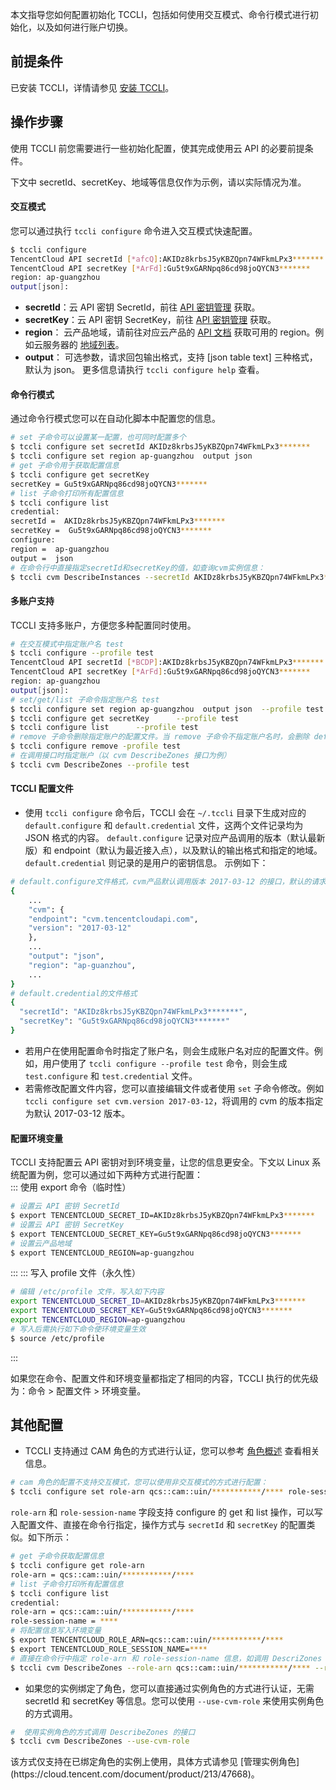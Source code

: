 本文指导您如何配置初始化 TCCLI，包括如何使用交互模式、命令行模式进行初始化，以及如何进行账户切换。


## 前提条件
已安装 TCCLI，详情请参见 [安装 TCCLI](https://cloud.tencent.com/document/product/440/34011)。

## 操作步骤

使用 TCCLI 前您需要进行一些初始化配置，使其完成使用云 API 的必要前提条件。


<dx-alert infotype="explain" title="">
下文中 secretId、secretKey、地域等信息仅作为示例，请以实际情况为准。
</dx-alert>


#### 交互模式

您可以通过执行 `tccli configure` 命令进入交互模式快速配置。
```bash
$ tccli configure
TencentCloud API secretId [*afcQ]:AKIDz8krbsJ5yKBZQpn74WFkmLPx3*******
TencentCloud API secretKey [*ArFd]:Gu5t9xGARNpq86cd98joQYCN3*******
region: ap-guangzhou
output[json]:
```
- **secretId**：云 API 密钥 SecretId，前往 [API 密钥管理](https://console.cloud.tencent.com/cam/capi) 获取。
- **secretKey**：云 API 密钥 SecretKey，前往 [API 密钥管理](https://console.cloud.tencent.com/cam/capi) 获取。
- **region**： 云产品地域，请前往对应云产品的 [API 文档](https://cloud.tencent.com/document/api) 获取可用的 region。例如云服务器的 [地域列表](https://cloud.tencent.com/document/api/213/15692#.E5.9C.B0.E5.9F.9F.E5.88.97.E8.A1.A8)。
-	**output**： 可选参数，请求回包输出格式，支持 [json table text] 三种格式，默认为 json。
	更多信息请执行 `tccli configure help` 查看。
	

	
#### 命令行模式
通过命令行模式您可以在自动化脚本中配置您的信息。
```bash
# set 子命令可以设置某一配置，也可同时配置多个
$ tccli configure set secretId AKIDz8krbsJ5yKBZQpn74WFkmLPx3*******
$ tccli configure set region ap-guangzhou  output json
# get 子命令用于获取配置信息
$ tccli configure get secretKey
secretKey = Gu5t9xGARNpq86cd98joQYCN3*******
# list 子命令打印所有配置信息
$ tccli configure list
credential:
secretId =  AKIDz8krbsJ5yKBZQpn74WFkmLPx3*******
secretKey =  Gu5t9xGARNpq86cd98joQYCN3*******
configure:
region =  ap-guangzhou
output =  json
# 在命令行中直接指定secretId和secretKey的值，如查询cvm实例信息：
$ tccli cvm DescribeInstances --secretId AKIDz8krbsJ5yKBZQpn74WFkmLPx3****** --secretKey Gu5t9xGARNpq86cd98joQYCN3*******
```

#### 多账户支持
TCCLI 支持多账户，方便您多种配置同时使用。
```bash
# 在交互模式中指定账户名 test
$ tccli configure --profile test
TencentCloud API secretId [*BCDP]:AKIDz8krbsJ5yKBZQpn74WFkmLPx3*******
TencentCloud API secretKey [*ArFd]:Gu5t9xGARNpq86cd98joQYCN3*******
region: ap-guangzhou
output[json]:
# set/get/list 子命令指定账户名 test
$ tccli configure set region ap-guangzhou  output json  --profile test
$ tccli configure get secretKey      --profile test
$ tccli configure list      --profile test
# remove 子命令删除指定账户的配置文件。当 remove 子命令不指定账户名时，会删除 default 配置文件。
$ tccli configure remove -profile test
# 在调用接口时指定账户（以 cvm DescribeZones 接口为例）
$ tccli cvm DescribeZones --profile test
```

#### TCCLI 配置文件
 - 使用 `tccli configure` 命令后，TCCLI 会在 `~/.tccli` 目录下生成对应的 `default.configure` 和 `default.credential` 文件，这两个文件记录均为 JSON 格式的内容。
 `default.configure` 记录对应产品调用的版本（默认最新版）和 endpoint（默认为最近接入点），以及默认的输出格式和指定的地域。 `default.credential` 则记录的是用户的密钥信息。 示例如下：
```bash
# default.configure文件格式，cvm产品默认调用版本 2017-03-12 的接口，默认的请求域名为 cvm.tencentcloudapi.com
{
	...
	"cvm": {
	"endpoint": "cvm.tencentcloudapi.com",
	"version": "2017-03-12"
	},
	...
	"output": "json",
	"region": "ap-guanzhou",
	...
}
# default.credential的文件格式
{
  "secretId": "AKIDz8krbsJ5yKBZQpn74WFkmLPx3*******",
  "secretKey": "Gu5t9xGARNpq86cd98joQYCN3*******"
}
```
 - 若用户在使用配置命令时指定了账户名，则会生成账户名对应的配置文件。例如，用户使用了 `tccli configure --profile test` 命令，则会生成 `test.configure` 和 `test.credential` 文件。
 - 若需修改配置文件内容，您可以直接编辑文件或者使用 `set` 子命令修改。例如 `tccli configure set cvm.version 2017-03-12`，将调用的 cvm 的版本指定为默认 2017-03-12 版本。


#### 配置环境变量
TCCLI 支持配置云 API 密钥对到环境变量，让您的信息更安全。下文以 Linux 系统配置为例，您可以通过如下两种方式进行配置：
<dx-tabs>
::: 使用 export 命令（临时性）
```bash
# 设置云 API 密钥 SecretId
$ export TENCENTCLOUD_SECRET_ID=AKIDz8krbsJ5yKBZQpn74WFkmLPx3*******
# 设置云 API 密钥 SecretKey
$ export TENCENTCLOUD_SECRET_KEY=Gu5t9xGARNpq86cd98joQYCN3*******
# 设置云产品地域
$ export TENCENTCLOUD_REGION=ap-guangzhou
```

:::
::: 写入 profile 文件（永久性）
```bash
# 编辑 /etc/profile 文件，写入如下内容
export TENCENTCLOUD_SECRET_ID=AKIDz8krbsJ5yKBZQpn74WFkmLPx3*******
export TENCENTCLOUD_SECRET_KEY=Gu5t9xGARNpq86cd98joQYCN3*******
export TENCENTCLOUD_REGION=ap-guangzhou
# 写入后需执行如下命令使环境变量生效
$ source /etc/profile
```
:::
</dx-tabs>

<dx-alert infotype="explain" title="">
如果您在命令、配置文件和环境变量都指定了相同的内容，TCCLI 执行的优先级为：命令 > 配置文件 > 环境变量。
</dx-alert>

## 其他配置
- TCCLI 支持通过 CAM 角色的方式进行认证，您可以参考 [角色概述](https://cloud.tencent.com/document/product/598/19420) 查看相关信息。
```bash
# cam 角色的配置不支持交互模式，您可以使用非交互模式的方式进行配置：
$ tccli configure set role-arn qcs::cam::uin/***********/**** role-session-name ****
```
`role-arn` 和 `role-session-name` 字段支持 configure 的 get 和 list 操作，可以写入配置文件、直接在命令行指定，操作方式与 `secretId` 和 `secretKey` 的配置类似。如下所示：
```bash
# get 子命令获取配置信息
$ tccli configure get role-arn
role-arn = qcs::cam::uin/***********/****
# list 子命令打印所有配置信息
$ tccli configure list
credential:
role-arn = qcs::cam::uin/***********/****
role-session-name = ****
# 将配置信息写入环境变量
$ export TENCENTCLOUD_ROLE_ARN=qcs::cam::uin/***********/****
$ export TENCENTCLOUD_ROLE_SESSION_NAME=****
# 直接在命令行中指定 role-arn 和 role-session-name 信息，如调用 DescriZones 接口
$ tccli cvm DescribeZones --role-arn qcs::cam::uin/***********/**** --role-session-name ****
```
- 如果您的实例绑定了角色，您可以直接通过实例角色的方式进行认证，无需 secretId 和 secretKey 等信息。您可以使用 `--use-cvm-role` 来使用实例角色的方式调用。
```bash
#  使用实例角色的方式调用 DescribeZones 的接口
$ tccli cvm DescribeZones --use-cvm-role
```
<dx-alert infotype="notice" title="">
该方式仅支持在已绑定角色的实例上使用，具体方式请参见 [管理实例角色](https://cloud.tencent.com/document/product/213/47668)。
</dx-alert>



